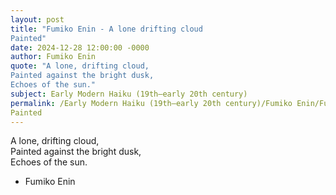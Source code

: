 ```yaml
---
layout: post
title: "Fumiko Enin - A lone drifting cloud  
Painted"
date: 2024-12-28 12:00:00 -0000
author: Fumiko Enin
quote: "A lone, drifting cloud,  
Painted against the bright dusk,  
Echoes of the sun."
subject: Early Modern Haiku (19th–early 20th century)
permalink: /Early Modern Haiku (19th–early 20th century)/Fumiko Enin/Fumiko Enin - A lone drifting cloud  
Painted
---
```


A lone, drifting cloud,  
Painted against the bright dusk,  
Echoes of the sun.

- Fumiko Enin
